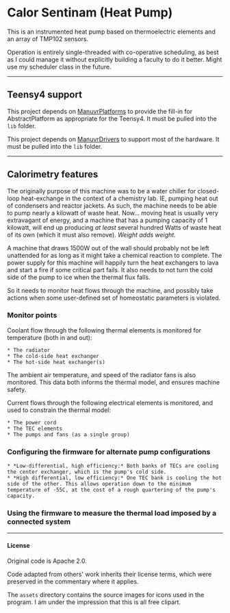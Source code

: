 # Calor Sentinam (Heat Pump)

This is an instrumented heat pump based on thermoelectric elements and an array of TMP102 sensors.

Operation is entirely single-threaded with co-operative scheduling, as best as I could manage it without explicitly building a faculty to do it better. Might use my scheduler class in the future.

----------------------

## Teensy4 support

This project depends on [ManuvrPlatforms](https://github.com/jspark311/ManuvrPlatforms) to provide the fill-in for AbstractPlatform as appropriate for the Teensy4. It must be pulled into the `lib` folder.

This project depends on [ManuvrDrivers](https://github.com/jspark311/ManuvrDrivers) to support most of the hardware. It must be pulled into the `lib` folder.

----------------------

## Calorimetry features

The originally purpose of this machine was to be a water chiller for closed-loop
heat-exchange in the context of a chemistry lab. IE, pumping heat out of condensers
and reactor jackets. As such, the machine needs to be able to pump nearly a kilowatt
of waste heat. Now... moving heat is usually very extravagant of energy, and a machine
that has a pumping capacity of 1 kilowatt, will end up producing _at least_ several hundred
Watts of waste heat of its own (which it must also remove). *Weight adds weight.*

A machine that draws 1500W out of the wall should probably not be left unattended for as
long as it might take a chemical reaction to complete. The power supply for this machine
will happily turn the heat exchangers to lava and start a fire if some critical part fails.
It also needs to not turn the cold side of the pump to ice when the thermal flux falls.

So it needs to monitor heat flows through the machine, and possibly take actions
when some user-defined set of homeostatic parameters is violated.

### Monitor points

Coolant flow through the following thermal elements is monitored for temperature (both in and out):

    * The radiator
    * The cold-side heat exchanger
    * The hot-side heat exchanger(s)

The ambient air temperature, and speed of the radiator fans is also monitored. This data both informs the thermal model, and ensures machine safety.

Current flows through the following electrical elements is monitored, and used to constrain the thermal model:

    * The power cord
    * The TEC elements
    * The pumps and fans (as a single group)

### Configuring the firmware for alternate pump configurations

    * *Low-differential, high efficiency:* Both banks of TECs are cooling the center exchanger, which is the pump's cold side.
    * *High differential, low efficiency:* One TEC bank is cooling the hot side of the other. This allows operation down to the minimum temperature of -55C, at the cost of a rough quartering of the pump's capacity.

### Using the firmware to measure the thermal load imposed by a connected system


----------------------

#### License

Original code is Apache 2.0.

Code adapted from others' work inherits their license terms, which were preserved in the commentary where it applies.

The `assets` directory contains the source images for icons used in the program. I am under the impression that this is all free clipart.

